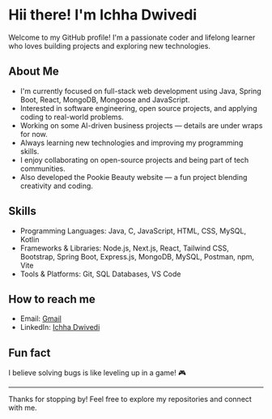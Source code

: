 # Hii there! I'm Ichha Dwivedi

Welcome to my GitHub profile! I'm a passionate coder and lifelong learner who loves building projects and exploring new technologies.

##  About Me
-  I'm currently focused on full-stack web development using Java, Spring Boot, React, MongoDB, Mongoose and JavaScript.
-  Interested in software engineering, open source projects, and applying coding to real-world problems.
-  Working on some AI-driven business projects — details are under wraps for now.
-  Always learning new technologies and improving my programming skills.
-  I enjoy collaborating on open-source projects and being part of tech communities.
-  Also developed the Pookie Beauty website — a fun project blending creativity and coding.

##  Skills
- Programming Languages: Java, C, JavaScript, HTML, CSS, MySQL, Kotlin
- Frameworks & Libraries: Node.js, Next.js, React, Tailwind CSS, Bootstrap, Spring Boot, Express.js,
MongoDB, MySQL, Postman, npm, Vite
- Tools & Platforms: Git, SQL Databases, VS Code

## How to reach me
- Email: [Gmail](work.ichhadwivedi@gmail.com)
- LinkedIn: [Ichha Dwivedi](https://www.linkedin.com/in/ichha-dwivedi-55b246288/)

##  Fun fact
I believe solving bugs is like leveling up in a game! 🎮

---

Thanks for stopping by! Feel free to explore my repositories and connect with me.

